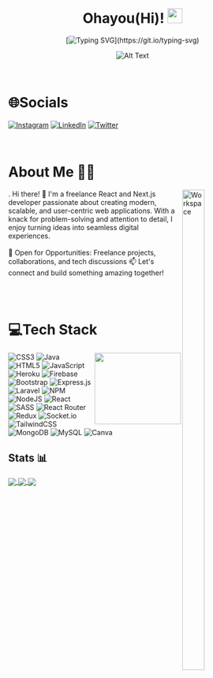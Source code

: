 <div align="center">
  
# Ohayou(Hi)! <img src="https://raw.githubusercontent.com/MartinHeinz/MartinHeinz/master/wave.gif" width="30px">
  
[![Typing SVG](https://readme-typing-svg.herokuapp.com?color=%23D2C3E4&vCenter=true&width=250&lines=Good+to+have+you+here;Welcome+to+my+space!!;)](https://git.io/typing-svg)
 
![Alt Text](https://c.tenor.com/VTHPjZZTvI4AAAAC/luffy-luffy-d-monkey.gif)

</div>
<br>

# 🌐Socials

[![Instagram](https://img.shields.io/badge/Instagram-%23E4405F.svg?logo=Instagram&logoColor=white)](https://www.instagram.com/anshyadav2002/) [![LinkedIn](https://img.shields.io/badge/LinkedIn-%230077B5.svg?logo=linkedin&logoColor=white)](https://www.linkedin.com/in/anshyadav2002/) [![Twitter](https://img.shields.io/badge/Twitter-%231DA1F2.svg?logo=Twitter&logoColor=white)](https://twitter.com/anshyadav305)

<br>

# About Me 🙋‍♂️

<img alt="Workspace" src="https://c.tenor.com/AlUkiGkR2j8AAAAC/new-game-ahagon-umiko-programming.gif" align="right" width="30%" height="50%"/>.
Hi there! 👋
I'm a freelance React and Next.js developer passionate about creating modern, scalable, and user-centric web applications. With a knack for problem-solving and attention to detail, I enjoy turning ideas into seamless digital experiences. <br><br>
🚀 Open for Opportunities: Freelance projects, collaborations, and tech discussions
📫 Let's connect and build something amazing together! <br><br>

<br>

# 💻Tech Stack

<a href="https://www.linkedin.com/in/brajbliss/"><img src="https://c.tenor.com/2uyENRmiUt0AAAAC/coding.gif?raw=true" align="right" width="175" height="145"></a>

![CSS3](https://img.shields.io/badge/css3-%231572B6.svg?style=for-the-badge&logo=css3&logoColor=white) ![Java](https://img.shields.io/badge/java-%23ED8B00.svg?style=for-the-badge&logo=java&logoColor=white) ![HTML5](https://img.shields.io/badge/html5-%23E34F26.svg?style=for-the-badge&logo=html5&logoColor=white) ![JavaScript](https://img.shields.io/badge/javascript-%23323330.svg?style=for-the-badge&logo=javascript&logoColor=%23F7DF1E) ![Heroku](https://img.shields.io/badge/heroku-%23430098.svg?style=for-the-badge&logo=heroku&logoColor=white) ![Firebase](https://img.shields.io/badge/firebase-%23039BE5.svg?style=for-the-badge&logo=firebase) ![Bootstrap](https://img.shields.io/badge/bootstrap-%23563D7C.svg?style=for-the-badge&logo=bootstrap&logoColor=white) ![Express.js](https://img.shields.io/badge/express.js-%23404d59.svg?style=for-the-badge&logo=express&logoColor=%2361DAFB) ![Laravel](https://img.shields.io/badge/laravel-%23FF2D20.svg?style=for-the-badge&logo=laravel&logoColor=white) ![NPM](https://img.shields.io/badge/NPM-%23000000.svg?style=for-the-badge&logo=npm&logoColor=white) ![NodeJS](https://img.shields.io/badge/node.js-6DA55F?style=for-the-badge&logo=node.js&logoColor=white) ![React](https://img.shields.io/badge/react-%2320232a.svg?style=for-the-badge&logo=react&logoColor=%2361DAFB) ![SASS](https://img.shields.io/badge/SASS-hotpink.svg?style=for-the-badge&logo=SASS&logoColor=white) ![React Router](https://img.shields.io/badge/React_Router-CA4245?style=for-the-badge&logo=react-router&logoColor=white) ![Redux](https://img.shields.io/badge/redux-%23593d88.svg?style=for-the-badge&logo=redux&logoColor=white) ![Socket.io](https://img.shields.io/badge/Socket.io-black?style=for-the-badge&logo=socket.io&badgeColor=010101) ![TailwindCSS](https://img.shields.io/badge/tailwindcss-%2338B2AC.svg?style=for-the-badge&logo=tailwind-css&logoColor=white) ![MongoDB](https://img.shields.io/badge/MongoDB-%234ea94b.svg?style=for-the-badge&logo=mongodb&logoColor=white) ![MySQL](https://img.shields.io/badge/mysql-%2300f.svg?style=for-the-badge&logo=mysql&logoColor=white) ![Canva](https://img.shields.io/badge/Canva-%2300C4CC.svg?style=for-the-badge&logo=Canva&logoColor=white) 	

## Stats 📊

<a href="https://github.com/anshyadav-cmd">
  <img align="center" src="https://github-readme-stats.vercel.app/api?username=anshyadav-cmd&theme=aura&&hide_border=true&include_all_commits=true&count_private=true&show_icons=true&include_all_commits=true" />
</a>
<a href="https://github.com/anshyadav-cmd">
  <img align="center" src="https://github-readme-stats.vercel.app/api/top-langs/?username=anshyadav-cmd&count_private=true&hide_border=true&layout=compact&theme=aura" />
</a>
<a href="https://github.com/anshyadav-cmd">
  <img align="center" src="https://github-readme-streak-stats.herokuapp.com/?user=anshyadav-cmd&theme=tokyonight_duo&include_all_commits=true&count_private=true&hide_border=true&show_icons=true&include_all_commits=true" />
</a>

